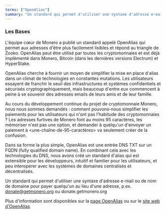 ```yaml
---
terms: ["OpenAlias"]
summary: "Un standard qui permet d'utiliser une syntaxe d'adresse e-mail ou de nom de domaine pour payer quelqu'un au lieu d'une adresse, p.ex. donate@getmonero.org ou donate.getmonero.org"
---
```


### Les Bases

L'équipe cœur de Monero a publié un standard appelé OpenAlias qui permet aux adresses d'être plus facilement lisibles et répond au triangle de Zooko. OpenAlias peut être utilisé par toutes les cryptomonnaies et est déjà implémenté dans Monero, Bitcoin (dans les dernières versions Electrum) et HyperStake.

OpenAlias cherche à fournir un moyen de simplifier la mise en place d'alias dans un climat de technologies en constantes mutations. Les utilisateurs essayent de franchir le seuil des infrastructures et systèmes confidentiels et sécurisés cryptographiquement, mais beaucoup d'entre eux commencent à peine à se souvenir des adresses emails de leurs amis et de leur famille.

Au cours du développement continue du projet de cryptomonnaie Monero, nous nous sommes demandés : comment pouvons-nous simplifier les paiements pour les utilisateurs qui n'ont pas l'habitude des cryptomonnaies ? Les adresses furtives de Monero font au moins 95 caractères, les mémoriser n'est pas une option, et demander à quelqu'un d'envoyer un paiement à <une-chaîne-de-95-caractères> va seulement créer de la confusion.

Dans sa forme la plus simple, OpenAlias est une entrée DNS TXT sur un FQDN (fully qualified domain name). En combinant cela avec les technologies du DNS, nous avons créé un standard d'alias qui est extensible pour les développeurs, intuitif et familier pour les utilisateurs, et peu interopérer avec les systèmes de domaines centralisés et décentralisés.

Un standard qui permet d'utiliser une syntaxe d'adresse e-mail ou de nom de domaine pour payer quelqu'un au lieu d'une adresse, p.ex. donate@getmonero.org ou donate.getmonero.org

Plus d'information sont disponibles sur la [page OpenAlias](/resources/openalias) ou sur le [site web d'OpenAlias](https://openalias.org)

